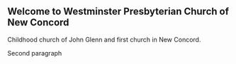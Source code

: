 ---
---
## Welcome to Westminster Presbyterian Church of New Concord

Childhood church of John Glenn and first church in New Concord.

Second paragraph
